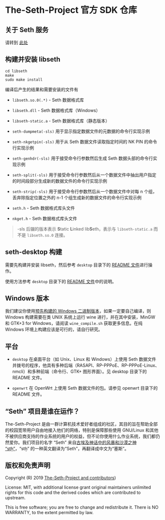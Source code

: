# The-Seth-Project 官方 SDK 仓库

## 关于 Seth 服务

请转到 [此处](https://seth-project.tk/)

## 构建并安装 libseth

```
cd libseth
make
sudo make install
```

编译后产生的结果和需要安装的文件有

- `libseth.so.0(.*)` - Seth 数据格式库

- `libseth.dll` - Seth 数据格式库（Windows）

- `libseth-static.a` - Seth 数据格式库（静态版本）

- `seth-dumpmeta(-sls)` 用于显示指定数据文件的元数据的命令行实现示例

- `seth-nkgetpin(-sls)` 用于从 Seth 数据文件读取指定时间的 NK PIN 的命令行实现示例

- `seth-genhdr(-sls)` 用于接受命令行参数然后生成 Seth 数据头部的命令行实现示例

- `seth-split(-sls)` 用于接受命令行参数然后从一个数据文件中抽出用户指定的时间段部分生成新的数据文件的命令行实现示例

- `seth-strip(-sls)` 用于接受命令行参数然后从一个数据文件中对每 n 个组，丢弃除指定位置之外的 n-1 个组生成新的数据文件的命令行实现示例

- `seth.h` - Seth 数据格式库头文件

- `nkget.h` - Seth 数据格式库头文件

> -sls 后辍的版本表示 **S**tatic **L**inked lib**S**eth，表示与 `libseth-static.a` 而不是 `libseth.so.0` 连接。

## seth-desktop 构建

需要先构建并安装 libseth，然后参考 `desktop` 目录下的 [README 文件](desktop/README.md)进行操作。

使用方法参考 `desktop` 目录下的 [README 文件](desktop/README.md)中的说明。

## Windows 版本

我们建议你使用[预先构建的 Windows 二进制版本](https://github.com/seth-project/sdk/releases/)，如果一定要自己编译，则 Windows 构建需要在类 UNIX 系统上运行 wine 进行，并在其中安装，MinGW 和 GTK+3 for Windows，请阅读 `wine_compile.sh` 获取更多信息。在纯 Windows 环境上构建应该是可行的，请自行研究。

## 平台

- `desktop` 在桌面平台（如 Unix、Linux 和 Windows）上使用 Seth 数据文件并拨号的程序，他具有多种后端（RASAPI、RP-PPPoE、RP-PPPoE-Linux、nmcli）和多种前端（命令行、GTK+ 图形界面）。见 desktop 目录下的 README 文件。

- `openwrt` 在 OpenWrt 上使用 Seth 数据文件的包。请参见 openwrt 目录下的 README 文件。

## “Seth” 项目是谁在运作？

 The-Seth-Project 是由一群计算机技术爱好者组成的社区，其目的旨在帮助全部的校园宽带用户自由地接入他们的网络，特别是保障那些使用 GNU/Linux 和其他不被供应商支持的作业系统的用户的权益，但不论你使用什么作业系统，我们都仍然爱你。我们项目的名字 “Seth” 来自[古埃及神话中的风暴和沙漠之神 “stẖ”](https://en.wikipedia.org/wiki/Set_(deity))，“stẖ” 的一种英文翻译为“Seth”，再翻译成中文为“塞斯”。 

## 版权和免责声明

Copyright (R) 2019 [The-Seth-Project and contributors](CREDITS))

License: MIT, with additional license grant original maintainers unlimited rights for this code and the derived codes which are contributed to upstream.

This is free software; you are free to change and redistribute it. There is NO WARRANTY, to the extent permitted by law.
